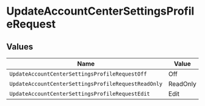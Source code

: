 # UpdateAccountCenterSettingsProfileRequest


## Values

| Name                                                | Value                                               |
| --------------------------------------------------- | --------------------------------------------------- |
| `UpdateAccountCenterSettingsProfileRequestOff`      | Off                                                 |
| `UpdateAccountCenterSettingsProfileRequestReadOnly` | ReadOnly                                            |
| `UpdateAccountCenterSettingsProfileRequestEdit`     | Edit                                                |